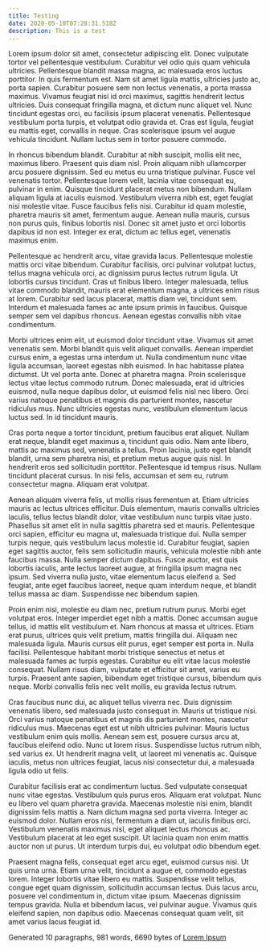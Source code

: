 ```yaml
---
title: Testing
date: 2020-05-10T07:28:31.518Z
description: This is a test
---
```

Lorem ipsum dolor sit amet, consectetur adipiscing elit. Donec vulputate tortor vel pellentesque vestibulum. Curabitur vel odio quis quam vehicula ultricies. Pellentesque blandit massa magna, ac malesuada eros luctus porttitor. In quis fermentum est. Nam sit amet ligula mattis, ultricies justo ac, porta sapien. Curabitur posuere sem non lectus venenatis, a porta massa maximus. Vivamus feugiat nisi id orci maximus, sagittis hendrerit lectus ultricies. Duis consequat fringilla magna, et dictum nunc aliquet vel. Nunc tincidunt egestas orci, eu facilisis ipsum placerat venenatis. Pellentesque vestibulum porta turpis, et volutpat odio gravida et. Cras est ligula, feugiat eu mattis eget, convallis in neque. Cras scelerisque ipsum vel augue vehicula tincidunt. Nullam luctus sem in tortor posuere commodo.

In rhoncus bibendum blandit. Curabitur at nibh suscipit, mollis elit nec, maximus libero. Praesent quis diam nisl. Proin aliquam nibh ullamcorper arcu posuere dignissim. Sed eu metus eu urna tristique pulvinar. Fusce vel venenatis tortor. Pellentesque lorem velit, lacinia vitae consequat eu, pulvinar in enim. Quisque tincidunt placerat metus non bibendum. Nullam aliquam ligula at iaculis euismod. Vestibulum viverra nibh est, eget feugiat nisi molestie vitae. Fusce faucibus felis nisi. Curabitur id quam molestie, pharetra mauris sit amet, fermentum augue. Aenean nulla mauris, cursus non purus quis, finibus lobortis nisl. Donec sit amet justo et orci lobortis dapibus id non est. Integer ex erat, dictum ac tellus eget, venenatis maximus enim.

Pellentesque ac hendrerit arcu, vitae gravida lacus. Pellentesque molestie mattis orci vitae bibendum. Curabitur facilisis, orci pulvinar volutpat luctus, tellus magna vehicula orci, ac dignissim purus lectus rutrum ligula. Ut lobortis cursus tincidunt. Cras ut finibus libero. Integer malesuada, tellus vitae commodo blandit, mauris erat elementum magna, a ultrices enim risus at lorem. Curabitur sed lacus placerat, mattis diam vel, tincidunt sem. Interdum et malesuada fames ac ante ipsum primis in faucibus. Quisque semper sem vel dapibus rhoncus. Aenean egestas convallis nibh vitae condimentum.

Morbi ultrices enim elit, ut euismod dolor tincidunt vitae. Vivamus sit amet venenatis sem. Morbi blandit quis velit aliquet convallis. Aenean imperdiet cursus enim, a egestas urna interdum ut. Nulla condimentum nunc vitae ligula accumsan, laoreet egestas nibh euismod. In hac habitasse platea dictumst. Ut vel porta ante. Donec at pharetra magna. Proin scelerisque lectus vitae lectus commodo rutrum. Donec malesuada, erat id ultricies euismod, nulla neque dapibus dolor, ut euismod felis nisl nec libero. Orci varius natoque penatibus et magnis dis parturient montes, nascetur ridiculus mus. Nunc ultricies egestas nunc, vestibulum elementum lacus luctus sed. In id tincidunt mauris.

Cras porta neque a tortor tincidunt, pretium faucibus erat aliquet. Nullam erat neque, blandit eget maximus a, tincidunt quis odio. Nam ante libero, mattis ac maximus sed, venenatis a tellus. Proin lacinia, justo eget blandit blandit, urna sem pharetra nisi, et pretium metus augue quis nisl. In hendrerit eros sed sollicitudin porttitor. Pellentesque id tempus risus. Nullam tincidunt placerat cursus. In nisi felis, accumsan et sem eu, rutrum consectetur magna. Aliquam erat volutpat.

Aenean aliquam viverra felis, ut mollis risus fermentum at. Etiam ultricies mauris ac lectus ultrices efficitur. Duis elementum, mauris convallis ultricies iaculis, tellus lectus blandit dolor, vitae vestibulum nunc turpis vitae justo. Phasellus sit amet elit in nulla sagittis pharetra sed et mauris. Pellentesque orci sapien, efficitur eu magna ut, malesuada tristique dui. Nulla semper turpis neque, quis vestibulum lacus molestie id. Curabitur feugiat, sapien eget sagittis auctor, felis sem sollicitudin mauris, vehicula molestie nibh ante faucibus massa. Nulla semper dictum dapibus. Fusce auctor, est quis lobortis iaculis, ante lectus laoreet augue, at fringilla ipsum magna nec ipsum. Sed viverra nulla justo, vitae elementum lacus eleifend a. Sed feugiat, ante eget faucibus laoreet, neque quam interdum neque, et blandit tellus massa ac diam. Suspendisse nec bibendum sapien.

Proin enim nisi, molestie eu diam nec, pretium rutrum purus. Morbi eget volutpat eros. Integer imperdiet eget nibh a mattis. Donec accumsan augue tellus, id mattis elit vestibulum et. Nam rhoncus at massa et ultrices. Etiam erat purus, ultrices quis velit pretium, mattis fringilla dui. Aliquam nec malesuada ligula. Mauris cursus elit purus, eget semper est porta in. Nulla facilisi. Pellentesque habitant morbi tristique senectus et netus et malesuada fames ac turpis egestas. Curabitur eu elit vitae lacus molestie consequat. Nullam risus diam, vulputate et efficitur sit amet, varius eu turpis. Praesent ante sapien, bibendum eget tristique cursus, bibendum quis neque. Morbi convallis felis nec velit mollis, eu gravida lectus rutrum.

Cras faucibus nunc dui, ac aliquet tellus viverra nec. Duis dignissim venenatis libero, sed malesuada justo consequat in. Mauris ut tristique nisi. Orci varius natoque penatibus et magnis dis parturient montes, nascetur ridiculus mus. Maecenas eget est ut nibh ultricies pulvinar. Mauris luctus vestibulum enim quis mollis. Aenean sem est, posuere cursus arcu at, faucibus eleifend odio. Nunc ut lorem risus. Suspendisse luctus rutrum nibh, sed varius ex. Ut hendrerit magna velit, ut laoreet mi venenatis ac. Quisque iaculis, metus non ultrices feugiat, lacus nisi consectetur dui, a malesuada ligula odio ut felis.

Curabitur facilisis erat ac condimentum luctus. Sed vulputate consequat nunc vitae egestas. Vestibulum quis purus eros. Aliquam erat volutpat. Nunc eu libero vel quam pharetra gravida. Maecenas molestie nisi enim, blandit dignissim felis mattis a. Nam dictum magna sed porta viverra. Integer ac euismod dolor. Nullam eros nisi, fermentum a diam ut, iaculis finibus orci. Vestibulum venenatis maximus nisl, eget aliquet lectus rhoncus ac. Vestibulum placerat at leo eget suscipit. Ut lacinia quam non enim mattis auctor non ut purus. Ut interdum turpis dui, eu volutpat odio bibendum eget.

Praesent magna felis, consequat eget arcu eget, euismod cursus nisi. Ut quis urna urna. Etiam urna velit, tincidunt a augue et, commodo egestas lorem. Integer lobortis vitae libero eu mattis. Suspendisse velit tellus, congue eget quam dignissim, sollicitudin accumsan lectus. Duis lacus arcu, posuere vel condimentum in, dictum vitae ipsum. Maecenas dignissim tempus gravida. Nulla et bibendum lacus, vel pulvinar augue. Vivamus quis eleifend sapien, non dapibus odio. Maecenas consequat quam velit, sit amet varius lacus feugiat id.

Generated 10 paragraphs, 981 words, 6690 bytes of [Lorem Ipsum](https://www.lipsum.com/ "Lorem Ipsum")